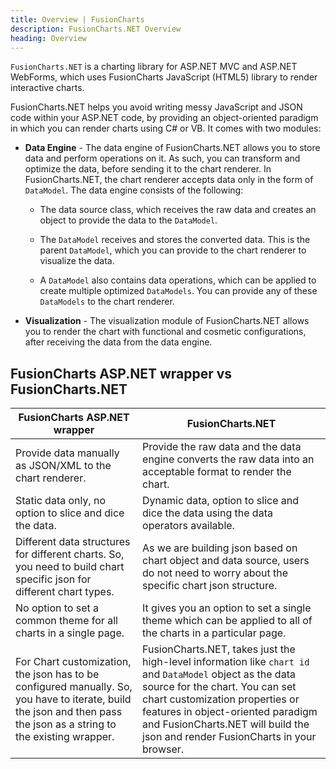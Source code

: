 ```yaml
---
title: Overview | FusionCharts
description: FusionCharts.NET Overview
heading: Overview
---
```


`FusionCharts.NET` is a charting library for ASP.NET MVC and ASP.NET WebForms, which uses FusionCharts JavaScript (HTML5) library to render interactive charts.

FusionCharts.NET helps you avoid writing messy JavaScript and JSON code within your ASP.NET code, by providing an object-oriented paradigm in which you can render charts using C# or VB. It comes with two modules:

* **Data Engine** - The data engine of FusionCharts.NET allows you to store data and perform operations on it. As such, you can transform and optimize the data, before sending it to the chart renderer. In FusionCharts.NET, the chart renderer accepts data only in the form of `DataModel`.  The data engine consists of the following:

	* The data source class, which receives the raw data and creates an object to provide the data to the `DataModel`.

	* The `DataModel` receives and stores the converted data. This is the parent `DataModel`, which you can provide to the chart renderer to visualize the data.

	* A `DataModel` also contains data operations, which can be applied to create multiple optimized `DataModels`. You can provide any of these `DataModels` to the chart renderer.

* **Visualization** - The visualization module of FusionCharts.NET allows you to render the chart with functional and cosmetic configurations, after receiving the data from the data engine.

##  FusionCharts ASP.NET wrapper vs FusionCharts.NET

| FusionCharts ASP.NET wrapper                                                                                                                                         | FusionCharts.NET                                                                                                                                                                                                                                                                                      |
| -------------------------------------------------------------------------------------------------------------------------------------------------------------------- | ----------------------------------------------------------------------------------------------------------------------------------------------------------------------------------------------------------------------------------------------------------------------------------------------------- |
| Provide data manually as JSON/XML to the chart renderer.                                                                                                             | Provide the raw data and the data engine converts the raw data into an acceptable format to render the chart.                                                                                                                                                                                         |
| Static data only, no option to slice and dice the data.                                                                                                              | Dynamic data, option to slice and dice the data using the data operators available.                                                                                                                                                                                                                   |
| Different data structures for different charts. So, you need to build chart specific json for different chart types.                                                 | As we are building json based on chart object and data source, users do not need to worry about the specific chart json structure.                                                                                                                                                                    |
| No option to set a common theme for all charts in a single page.                                                                                                     | It gives you an option to set a single theme which can be applied to all of the charts in a particular page.                                                                                                                                                                                          |
| For Chart customization, the json has to be configured manually. So, you have to iterate, build the json and then pass the json as a string to the existing wrapper. | FusionCharts.NET, takes just the high-level information like `chart id` and `DataModel` object as the data source for the chart. You can set chart customization properties or features in object-oriented paradigm and FusionCharts.NET will build the json and render FusionCharts in your browser. |